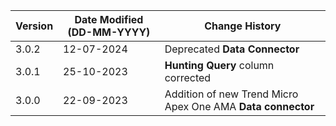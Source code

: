 | **Version** | **Date Modified (DD-MM-YYYY)** | **Change History**                                                 |
|-------------|--------------------------------|--------------------------------------------------------------------|
| 3.0.2 	  | 12-07-2024 					   |  Deprecated **Data Connector** 									|
| 3.0.1       | 25-10-2023                     |  **Hunting Query** column corrected                                |   
| 3.0.0       | 22-09-2023                     |  Addition of new Trend Micro Apex One AMA **Data connector**     | 	                                                            |  
